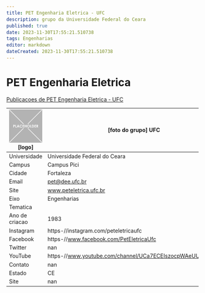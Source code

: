 ```yaml
---
title: PET Engenharia Eletrica - UFC
description: grupo da Universidade Federal do Ceara
published: true
date: 2023-11-30T17:55:21.510738
tags: Engenharias
editor: markdown
dateCreated: 2023-11-30T17:55:21.510738
---
```


# PET Engenharia Eletrica

[Publicacoes de PET Engenharia Eletrica - UFC](/atividade/64PETEngenhariaEletricaUFC/feed.md)

| ![placeholder.png](/placeholder.png) [logo] | [foto do grupo] UFC         |
| ------------------------------------------- | ------------------------------------------------- |
| Universidade                                | Universidade Federal do Ceara      |
| Campus                                      | Campus Pici            |
| Cidade                                      | Fortaleza             |
| Email                                       | pet@dee.ufc.br             |
| Site                                        | www.peteletrica.ufc.br              |
| Eixo                                        | Engenharias              |
| Tematica                                    |           |
| Ano de criacao                              | 1983        |
| Instagram                                   | https-//instagram.com/peteletricaufc         |
| Facebook                                    | https-//www.facebook.com/PetEletricaUfc          |
| Twitter                                     | nan           |
| YouTube                                     | https-//www.youtube.com/channel/UCa7ECEIszocpWAeUUHPtZWg           |
| Contato                                     | nan         |
| Estado                                      |  CE            |
| Site                                        | nan |
